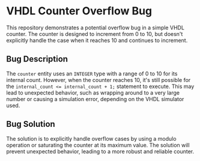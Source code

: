 # VHDL Counter Overflow Bug

This repository demonstrates a potential overflow bug in a simple VHDL counter. The counter is designed to increment from 0 to 10, but doesn't explicitly handle the case when it reaches 10 and continues to increment.

## Bug Description

The `counter` entity uses an `INTEGER` type with a range of 0 to 10 for its internal count.  However, when the counter reaches 10, it's still possible for the `internal_count <= internal_count + 1;` statement to execute.  This may lead to unexpected behavior, such as wrapping around to a very large number or causing a simulation error, depending on the VHDL simulator used.

## Bug Solution

The solution is to explicitly handle overflow cases by using a modulo operation or saturating the counter at its maximum value. The solution will prevent unexpected behavior, leading to a more robust and reliable counter.